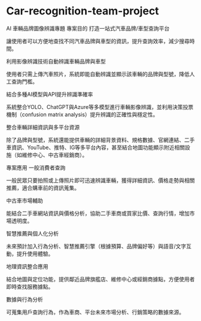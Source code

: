 # Car-recognition-team-project
AI 車輛品牌圖像辨識專題
專案目的
打造一站式汽車品牌/車型查詢平台

讓使用者可以方便地查找不同汽車品牌與車型的資訊，提升查詢效率，減少搜尋時間。

利用影像辨識技術自動辨識車輛品牌與車型

使用者只需上傳汽車照片，系統即能自動辨識並顯示該車輛的品牌與型號，降低人工查詢門檻。

結合多種AI模型與API提升辨識準確率

系統整合YOLO、ChatGPT與Azure等多模型進行車輛影像辨識，並利用決策投票機制（confusion matrix analysis）提升辨識的正確性與穩定性。

整合車輛詳細資訊與多平台資源

除了品牌與型號，系統還能提供車輛的詳細背景資料、規格數據、官網連結、二手車資訊、YouTube、推特、IG等多平台內容，甚至結合地圖功能顯示附近相關設施（如維修中心、中古車經銷商）。

專案應用
一般消費者查詢

一般民眾只要拍照或上傳照片即可迅速辨識車輛，獲得詳細資訊、價格走勢與相關推薦，適合購車前的資訊蒐集。

中古車市場輔助

能結合二手車網站資訊與價格分析，協助二手車商或買家比價、查詢行情，增加市場透明度。

智慧推薦與個人化分析

未來預計加入行為分析、智慧推薦引擎（根據預算、品牌偏好等）與語音/文字互動，提升使用體驗。

地理資訊整合應用

結合地圖與定位功能，提供鄰近品牌旗艦店、維修中心或經銷商據點，方便使用者即時查找服務據點。

數據與行為分析

可蒐集用戶查詢行為，作為車商、平台未來市場分析、行銷策略的數據來源。